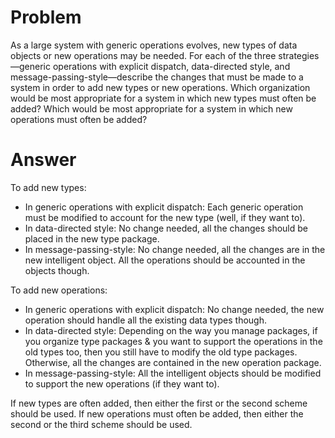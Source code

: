 # Problem
As a large system with generic operations evolves, new types of data objects or new operations may be needed. For each of the three strategies—generic operations with explicit dispatch, data-directed style, and message-passing-style—describe the changes that must be made to a system in order to add new types or new operations. Which organization would be most appropriate for a system in which new types must often be added? Which would be most appropriate for a system in which new operations must often be added?

# Answer

To add new types:
  - In generic operations with explicit dispatch: Each generic operation must be modified to account for the new type (well, if they want to).
  - In data-directed style: No change needed, all the changes should be placed in the new type package.
  - In message-passing-style: No change needed, all the changes are in the new intelligent object. All the operations should be accounted in the objects though.

To add new operations:
  - In generic operations with explicit dispatch: No change needed, the new operation should handle all the existing data types though.
  - In data-directed style: Depending on the way you manage packages, if you organize type packages & you want to support the operations in the old types too, then you still have to modify the old type packages. Otherwise, all the changes are contained in the new operation package.
  - In message-passing-style: All the intelligent objects should be modified to support the new operations (if they want to).

If new types are often added, then either the first or the second scheme should be used. If new operations must often be added, then either the second or the third scheme should be used.
